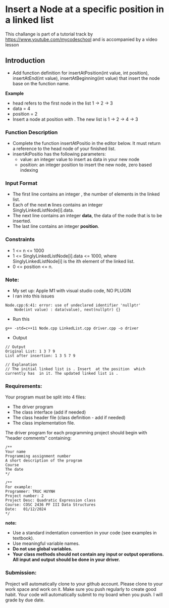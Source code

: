 # Insert a Node at a specific position in a linked list

This challange is part of a tutorial track by https://www.youtube.com/mycodeschool and is accompanied by a video lesson

## Introduction
- Add function definition for insertAtPosition(int value, int position), insertAtEnd(int value), insertAtBeginning(int value) that insert the node base on the function name.

**Example**
- head refers to the first node in the list 1 -> 2 -> 3
- data = 4
- position = 2
- Insert a node at position  with . The new list is 1 -> 2 -> 4 -> 3

### Function Description
- Complete the function insertAtPositio in the editor below. It must return a reference to the head node of your finished list. 
- insertAtPositio has the following parameters:
    + value: an integer value to insert as data in your new node
    + position: an integer position to insert the new node, zero based indexing

### Input Format
- The first line contains an integer , the number of elements in the linked list.
- Each of the next **n** lines contains an integer SinglyLinkedListNode[i].data.
- The next line contains an integer **data**, the data of the node that is to be inserted.
- The last line contains an integer **position**.

### Constraints
- 1 <= n <= 1000
- 1 <= SinglyLinkedListNode[i].data <= 1000, where SinglyLinkedListNode[i] is the ith element of the linked list.
- 0 <= position <= n.

### Note: 
- My set up: Apple M1 with visual studio code, NO PLUGIN
- I ran into this issues
```
Node.cpp:6:41: error: use of undeclared identifier 'nullptr'
    Node(int value) : data(value), next(nullptr) {}
```
- Run this
```cplus
g++ -std=c++11 Node.cpp LinkedList.cpp driver.cpp -o driver
```
- Output
```
// Output
Original List: 1 3 7 9 
List after insertion: 1 3 5 7 9 

// Explanation
// The initial linked list is . Insert  at the position  which currently has  in it. The updated linked list is .
```

### Requirements:
Your program must be split into 4 files: 
- The driver program
- The class interface (add if needed)
- The class header file (class definition - add if needed)
- The class implementation file.

The driver program for each programming project should begin with "header comments" containing:
```cplus
/**
Your name
Programming assignment number
A short description of the program
Course
The date
*/

/**
For example:
Programmer: TRUC HUYNH
Project number: 2
Project Desc: Quadratic Expression class
Course: COSC 2436 PF III Data Structures
Date:   01/12/2024
*/
```
**note:**
- Use a standard indentation convention in your code (see examples in textbook).
- Use meaningful variable names.
- **Do not use global variables.**
- **Your class methods should not contain any input or output operations. All input and output should be done in your driver.**

### Submission:
Project will automatically clone to your github account. Please clone to your work space and work on it. Make sure you push regularly to create good habit. Your code will automatically submit to my board when you push. I will grade by due date. 
